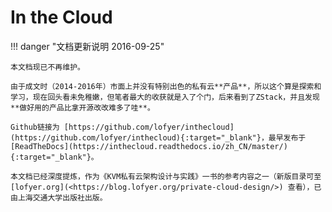 <!---
a documentation master file, created by
sphinx-quickstart on Tue Jun 10 21:11:02 2014.
You can adapt this file completely to your liking, but it should at least
contain the root `toctree` directive.
-->

# In the Cloud

!!! danger "文档更新说明 2016-09-25"

    本文档现已不再维护。

    由于成文时（2014-2016年）市面上并没有特别出色的私有云**产品**，所以这个算是探索和学习，现在回头看未免稚嫩，但笔者最大的收获就是入了个门，后来看到了ZStack，并且发现**做好用的产品比拿开源改改难多了哇**。
    
    Github链接为 [https://github.com/lofyer/inthecloud](https://github.com/lofyer/inthecloud){:target="_blank"}，最早发布于[ReadTheDocs](https://inthecloud.readthedocs.io/zh_CN/master/){:target="_blank"}。

    本文档已经深度提炼，作为《KVM私有云架构设计与实践》一书的参考内容之一（新版目录可至 [lofyer.org](<https://blog.lofyer.org/private-cloud-design/>) 查看），已由上海交通大学出版社出版。
